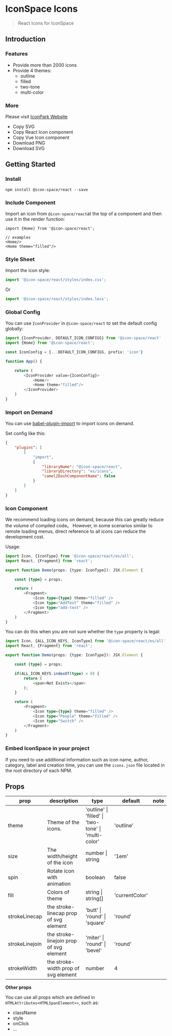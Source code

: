 # IconSpace Icons

> React Icons for IconSpace

## Introduction

### Features
* Provide more than 2000 icons
* Provide 4 themes:
    * outline
    * filled
    * two-tone
    * multi-color

### More
Please visit [IconPark Website](http://iconpark.bytedance.com)
* Copy SVG
* Copy React Icon component
* Copy Vue Icon component
* Download PNG
* Download SVG

## Getting Started
### Install

```
npm install @icon-space/react --save
```

### Include Component
Import an icon from `@icon-space/react`at the top of a component and then use it in the render function:

```
import {Home} from '@icon-space/react';

// examples
<Home/>
<Home theme="filled"/>
```

### Style Sheet
Import the icon style:
```typescript
import '@icon-space/react/styles/index.css';
```
Or

```typescript
import '@icon-space/react/styles/index.less';
```

### Global Config
You can use `IconProvider` in `@icon-space/react` to set the default config globally:

```typescript jsx
import {IconProvider, DEFAULT_ICON_CONFIGS} from '@icon-space/react'
import {Home} from '@icon-space/react';

const IconConfig = {...DEFAULT_ICON_CONFIGS, prefix: 'icon'}

function App() {

    return (
        <IconProvider value={IconConfig}>
            <Home/>
            <Home theme="filled"/>
        </IconProvider>
    )
}
```

### Import on Demand

You can use [babel-plugin-import](https://github.com/ant-design/babel-plugin-import) to import icons on demand.

Set config like this:
```json
{
    "plugins": [
        [
            "import",
            {
                "libraryName": "@icon-space/react",
                "libraryDirectory": "es/icons",
                "camel2DashComponentName": false 
            }
        ]
    ]
}
```

### Icon Component
We recommend loading icons on demand, because this can greatly reduce the volume of compiled code。
However, in some scenarios similar to remote loading menus, direct reference to all icons can reduce the development cost.

Usage:

```typescript jsx
import Icon, {IconType} from '@icon-space/react/es/all';
import React, {Fragment} from 'react';

export function Demo(props: {type: IconType}): JSX.Element {

    const {type} = props;

    return (
        <Fragment>
            <Icon type={type} theme="filled" />
            <Icon type="AddText" theme="filled" />
            <Icon type="add-text" />
        </Fragment>
    )
}
```
You can do this when you are not sure whether the `type` property is legal:

```typescript jsx
import Icon, {ALL_ICON_KEYS, IconType} from '@icon-space/react/es/all';
import React, {Fragment} from 'react';

export function Demo(props: {type: IconType}): JSX.Element {

    const {type} = props;

    if(ALL_ICON_KEYS.indexOf(type) < 0) {
        return (
            <span>Not Exists</span>
        );
    }

    return (
        <Fragment>
            <Icon type={type} theme="filled" />
            <Icon type="People" theme="filled" />
            <Icon type="Switch" />
        </Fragment>
    )
}
```
### Embed IconSpace in your project
If you need to use additional information such as icon name, author, category, label and creation time, you can use the `icons.json` file located in the root directory of each NPM.

## Props

|    prop	 | description  | type  | default | note |
| ---------- | --- | --- | --- | --- |
| theme |  Theme of the icons.  | 'outline' &#124; 'filled' &#124; 'two-tone' &#124; 'multi-color' | 'outline'  |
| size |  The width/height of the icon | number &#124; string |  '1em' |
| spin |  Rotate icon with animation | boolean | false |
| fill |  Colors of theme | string  &#124; string[] |  'currentColor' |
| strokeLinecap |  the stroke-linecap prop of svg element | 'butt' &#124; 'round' &#124; 'square' |  'round' |
| strokeLinejoin |  the stroke-linejoin prop of svg element | 'miter' &#124; 'round' &#124; 'bevel' |  'round' |
| strokeWidth |  the stroke-width prop of svg element | number |  4 |

**Other props**

You can use all props which are defined in `HTMLAttributes<HTMLSpanElement>>`, such as:
* className
* style
* onClick
* ...
